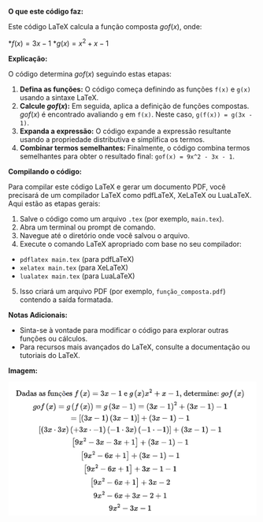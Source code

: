 **O que este código faz:**

Este código LaTeX calcula a função composta $gof(x)$, onde:

*$f(x) = 3x - 1$
*$g(x) = x^2 + x - 1$

**Explicação:**

O código determina $gof(x)$ seguindo estas etapas:

1. **Defina as funções:** O código começa definindo as funções `f(x)` e `g(x)` usando a sintaxe LaTeX.
2. **Calcule $gof(x)$:** Em seguida, aplica a definição de funções compostas. $gof(x)$ é encontrado avaliando `g` em `f(x)`. Neste caso, `g(f(x)) = g(3x - 1)`.
3. **Expanda a expressão:** O código expande a expressão resultante usando a propriedade distributiva e simplifica os termos.
4. **Combinar termos semelhantes:** Finalmente, o código combina termos semelhantes para obter o resultado final: `gof(x) = 9x^2 - 3x - 1`.

**Compilando o código:**

Para compilar este código LaTeX e gerar um documento PDF, você precisará de um compilador LaTeX como pdfLaTeX, XeLaTeX ou LuaLaTeX. Aqui estão as etapas gerais:

1. Salve o código como um arquivo `.tex` (por exemplo, `main.tex`).
2. Abra um terminal ou prompt de comando.
3. Navegue até o diretório onde você salvou o arquivo.
4. Execute o comando LaTeX apropriado com base no seu compilador:
 - `pdflatex main.tex` (para pdfLaTeX)
 - `xelatex main.tex` (para XeLaTeX)
 - `lualatex main.tex` (para LuaLaTeX)
5. Isso criará um arquivo PDF (por exemplo, `função_composta.pdf`) contendo a saída formatada.

**Notas Adicionais:**

* Sinta-se à vontade para modificar o código para explorar outras funções ou cálculos.
* Para recursos mais avançados do LaTeX, consulte a documentação ou tutoriais do LaTeX.

**Imagem:**

![imagem](https://github.com/DeiseFreire/S-221801062024/blob/main/img.png)
